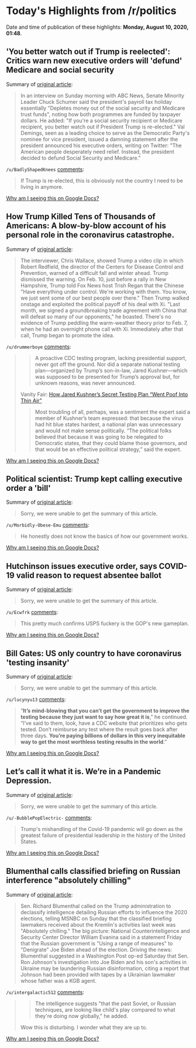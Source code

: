 # Today's Highlights from /r/politics

Date and time of publication of these highlights: **Monday, August 10, 2020, 01:48**.

## 'You better watch out if Trump is reelected': Critics warn new executive orders will 'defund' Medicare and social security

Summary of [original article](https://www.independent.co.uk/news/world/americas/us-politics/trump-medicare-social-security-executive-orders-defund-payroll-tax-cuts-biden-a9661986.html):

> In an interview on Sunday morning with ABC News, Senate Minority Leader Chuck Schumer said the president's payroll tax holiday essentially "Depletes money out of the social security and Medicare trust funds", noting how both programmes are funded by taxpayer dollars. He added: "If you're a social security recipient or Medicare recipient, you better watch out if President Trump is re-elected." Val Demings, seen as a leading choice to serve as the Democratic Party's nominee for vice president, issued a damning statement after the president announced his executive orders, writing on Twitter: "The American people desperately need relief. Instead, the president decided to defund Social Security and Medicare."

`/u/BadlyShapedKnees` [comments](https://www.reddit.com/r/politics/comments/i6u71m/you_better_watch_out_if_trump_is_reelected/):

> If Trump is re-elected, this is obviously not the country I need to be living in anymore.

[Why am I seeing this on Google Docs?](https://docs.google.com/document/d/1Dc6We63vOXIZsc0op-Bt4abqkYjXzOigalQqFxmvvbM/edit?usp=sharing)

## How Trump Killed Tens of Thousands of Americans: A blow-by-blow account of his personal role in the coronavirus catastrophe.

Summary of [original article](https://slate.com/news-and-politics/2020/08/trump-coronavirus-deaths-timeline.html?via=rss):

> The interviewer, Chris Wallace, showed Trump a video clip in which Robert Redfield, the director of the Centers for Disease Control and Prevention, warned of a difficult fall and winter ahead. Trump dismissed the warning. On Feb. 10, just before a rally in New Hampshire, Trump told Fox News host Trish Regan that the Chinese "Have everything under control. We're working with them. You know, we just sent some of our best people over there." Then Trump walked onstage and exploited the political payoff of his deal with Xi. "Last month, we signed a groundbreaking trade agreement with China that will defeat so many of our opponents," he boasted. There's no evidence of Trump peddling the warm-weather theory prior to Feb. 7, when he had an overnight phone call with Xi. Immediately after that call, Trump began to promote the idea.

`/u/drummerboye` [comments](https://www.reddit.com/r/politics/comments/i6thbq/how_trump_killed_tens_of_thousands_of_americans_a/):

> >A proactive CDC testing program, lacking presidential support, never got off the ground. Nor did a separate national testing plan—organized by Trump’s son-in-law, Jared Kushner—which was supposed to be presented for Trump’s approval but, for unknown reasons, was never announced.
> 
> Vanity Fair: [How Jared Kushner’s Secret Testing Plan “Went Poof Into Thin Air”](https://www.vanityfair.com/news/2020/07/how-jared-kushners-secret-testing-plan-went-poof-into-thin-air)
> 
> >Most troubling of all, perhaps, was a sentiment the expert said a member of Kushner’s team expressed: that because the virus had hit blue states hardest, a national plan was unnecessary and would not make sense politically. “The political folks believed that because it was going to be relegated to Democratic states, that they could blame those governors, and that would be an effective political strategy,” said the expert.

[Why am I seeing this on Google Docs?](https://docs.google.com/document/d/1Dc6We63vOXIZsc0op-Bt4abqkYjXzOigalQqFxmvvbM/edit?usp=sharing)

## Political scientist: Trump kept calling executive order a 'bill'

Summary of [original article](https://www.msnbc.com/am-joy/watch/trump-kept-calling-executive-order-a-bill-politics-expert-says-89815621670):

> Sorry, we were unable to get the summary of this article.

`/u/Morbidly-Obese-Emu` [comments](https://www.reddit.com/r/politics/comments/i6s9o5/political_scientist_trump_kept_calling_executive/):

> He honestly does not know the basics of how our government works.

[Why am I seeing this on Google Docs?](https://docs.google.com/document/d/1Dc6We63vOXIZsc0op-Bt4abqkYjXzOigalQqFxmvvbM/edit?usp=sharing)

## Hutchinson issues executive order, says COVID-19 valid reason to request absentee ballot

Summary of [original article](https://www.arklatexhomepage.com/news/arkansas-news/hutchinson-covid-19-valid-reason-to-request-absentee-ballot/):

> Sorry, we were unable to get the summary of this article.

`/u/Ecwfrk` [comments](https://www.reddit.com/r/politics/comments/i6s36r/hutchinson_issues_executive_order_says_covid19/):

> This pretty much confirms USPS fuckery is the GOP's new gameplan.

[Why am I seeing this on Google Docs?](https://docs.google.com/document/d/1Dc6We63vOXIZsc0op-Bt4abqkYjXzOigalQqFxmvvbM/edit?usp=sharing)

## Bill Gates: US only country to have coronavirus 'testing insanity'

Summary of [original article](https://thehill.com/policy/healthcare/511243-bill-gates-us-only-country-to-have-coronavirus-testing-insanity):

> Sorry, we were unable to get the summary of this article.

`/u/lucynyu13` [comments](https://www.reddit.com/r/politics/comments/i6prnh/bill_gates_us_only_country_to_have_coronavirus/):

> “**It’s mind-blowing that you can’t get the government to improve the  testing because they just want to say how great it is**,” he continued.  “I’ve said to them, look, have a CDC website that prioritizes who gets  tested. Don’t reimburse any test where the result goes back after three  days. **You’re paying billions of dollars in this very inequitable way to  get the most worthless testing results in the world**.”

[Why am I seeing this on Google Docs?](https://docs.google.com/document/d/1Dc6We63vOXIZsc0op-Bt4abqkYjXzOigalQqFxmvvbM/edit?usp=sharing)

## Let’s call it what it is. We’re in a Pandemic Depression.

Summary of [original article](https://www.washingtonpost.com/opinions/lets-call-it-what-it-is-were-in-a-pandemic-depression/2020/08/09/3904faf4-d8e5-11ea-aff6-220dd3a14741_story.html):

> Sorry, we were unable to get the summary of this article.

`/u/-BubblePopElectric-` [comments](https://www.reddit.com/r/politics/comments/i6utti/lets_call_it_what_it_is_were_in_a_pandemic/):

> Trump's mishandling of the Covid-19 pandemic will go down as the greatest failure of presidential leadership in the history of the United States.

[Why am I seeing this on Google Docs?](https://docs.google.com/document/d/1Dc6We63vOXIZsc0op-Bt4abqkYjXzOigalQqFxmvvbM/edit?usp=sharing)

## Blumenthal calls classified briefing on Russian interference "absolutely chilling"

Summary of [original article](https://www.axios.com/blumenthal-briefing-russian-interference-2ecde46b-1a7a-4f1e-a2c7-1215db70d348.html):

> Sen. Richard Blumenthal called on the Trump administration to declassify intelligence detailing Russian efforts to influence the 2020 elections, telling MSNBC on Sunday that the classified briefing lawmakers received about the Kremlin's activities last week was "Absolutely chilling." The big picture: National Counterintelligence and Security Center Director William Evanina said in a statement Friday that the Russian government is "Using a range of measures" to "Denigrate" Joe Biden ahead of the election. Driving the news: Blumenthal suggested in a Washington Post op-ed Saturday that Sen. Ron Johnson's investigation into Joe Biden and his son's activities in Ukraine may be laundering Russian disinformation, citing a report that Johnson had been provided with tapes by a Ukrainian lawmaker whose father was a KGB agent.

`/u/intergalactic512` [comments](https://www.reddit.com/r/politics/comments/i6od33/blumenthal_calls_classified_briefing_on_russian/):

> > The intelligence suggests "that the past Soviet, or Russian techniques, are looking like child's play compared to what they're doing now globally," he added.
> 
> Wow this is disturbing. I wonder what they are up to.

[Why am I seeing this on Google Docs?](https://docs.google.com/document/d/1Dc6We63vOXIZsc0op-Bt4abqkYjXzOigalQqFxmvvbM/edit?usp=sharing)

